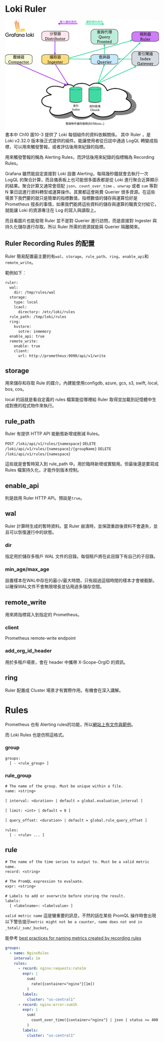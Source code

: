 Loki Ruler
====

![Loki Components](/各章節圖片/圖10-3.png)
書本中 Ch10 圖10-3 提供了 Loki 每個組件的資料依賴關係。
其中 Ruler ，是 Loki v2.32.0 版本後正式提供的組件。能讓使用者從日誌中通過 LogQL 轉變成指標，可以用來觸發警報，或者評估後用來紀錄的指標。

用來觸發警報的稱為 Alerting Rules，而評估後用來紀錄的指標稱為 Recording Rules。

Grafana 雖然能設定直接對 Loki 設置 Alerting，每隔幾秒鐘就會去執行一次 LogQL 的聚合計算，而且儀表板上也可能很多圖表都是從 Loki 進行聚合近算顯示的結果。聚合計算又通常會搭配 `json`、`count_over_time` 、`unwrap` 或者 `sum` 等對 N 筆日誌進行資料轉型或運算操作。其實都這會耗費 Querier 很多資源。在這些場景下我們要的就只是簡單的指標數值，指標數值的儲存與運算恰好是 Prometheus 擅長的事情，如果我們能將這些資料的儲存與運算的職責交付給它，就能讓 Loki 的資源專注在 Log 的寫入與讀取上。

而且看圖片也能發現 Ruler 並不是對 Querier 進行訪問，而是直接對 Ingester 與持久化儲存進行存取。所以 Ruler 所需的資源就能與 Querier 隔離開來。


## Ruler Recording Rules 的配置
Ruler 簡易配置最主要的有`wal`、`storage`、`rule_path`、`ring`、`enable_api`和`remote_write`。

範例如下︰
```yaml=
ruler:
  wal:
    dir: /tmp/rules/wal
  storage:
    type: local
    lcaol:
      directory: /etc/loki/rules
  rule_path: /tmp/loki/rules
  ring:
    kvstore:
      sotre: inmemory
  enable_api: true
  remote_write:
    enable: true
    client:
      url: http://prometheus:9090/api/v1/write
```

## storage 
用來儲存和存取 Rule 的媒介。內建能使用configdb, azure, gcs, s3, swift,
local, bos, cos。

local 的話就是看自定義的 rules 檔案能從哪裡給 Ruler 取得並加載到記憶體中生成對應的程式物件來執行。

## rule_path
Ruler 有提供 HTTP API 能動態新增或刪減 Rules。

`POST /loki/api/v1/rules/{namespace}`
`DELETE /loki/api/v1/rules/{namespace}/{groupName}`
`DELETE /loki/api/v1/rules/{namespace}`

這些就是會暫時寫入到 rule_path 中。用於臨時新增或實驗用。但最後還是要寫成 Rules 檔案持久化，才能作到版本控制。

## enable_api
則是啟用 Ruler HTTP API。預設是`true`。

## wal
Ruler 計算時生成的暫時資料。當 Ruler 崩潰時，並保證重啟後資料不會遺失，並且可以恢復運行中的狀態。

### dir
指定用於儲存多租戶 WAL 文件的目錄。每個租戶將在此目錄下有自己的子目錄。

### min_age/max_age
設置樣本在WAL中存在的最小/最大時間，只有超過這個時間的樣本才會被截斷。以確保WAL文件不會無限增長並佔用過多儲存空間。

## remote_write
用來將指標寫入到指定的 Prometheus。

### client
Prometheus remote-write endpoint

### add_org_id_header
用於多租戶場景，會在 header 中攜帶 X-Scope-OrgID 的資訊。

## ring
Ruler 配置成 Cluster 場景才有實際作用。有機會在深入講解。

# Rules
Prometheus 也有 Alerting rules的功能，所以[網站上有文件與範例](https://prometheus.io/docs/prometheus/latest/configuration/recording_rules/)。

而 Loki Rules 也是仿照這格式。

### group
```
groups:
  [ - <rule_group> ]
```

### rule_group
```
# The name of the group. Must be unique within a file.
name: <string>

[ interval: <duration> | default = global.evaluation_interval ]

[ limit: <int> | default = 0 ]

[ query_offset: <duration> | default = global.rule_query_offset ]

rules:
  [ - <rule> ... ]
```

## rule
```
# The name of the time series to output to. Must be a valid metric name.
record: <string>

# The PromQL expression to evaluate. 
expr: <string>

# Labels to add or overwrite before storing the result.
labels:
  [ <labelname>: <labelvalue> ]
```

`valid metric name` 這是蠻重要的訊息，不然的話在某些 PromQL 操作時會出現以下警告提示`metric might not be a counter, name does not end in _total/_sum/_bucket`。

能參考 [best practices for naming metrics created by recording rules](https://prometheus.io/docs/practices/rules/#recording-rules)


```yaml
groups:
  - name: NginxRules
    interval: 1m
    rules:
      - record: nginx:requests:rate1m
        expr: |
          sum(
            rate({container="nginx"}[1m])
          )
        labels:
          cluster: "us-central1"
      - record: nginx:error:sum1h
        expr: |
          sum(
            count_over_time({container="nginx"} | json | status >= 400 [1h])
          )
        labels:
          cluster: "us-central1"
```